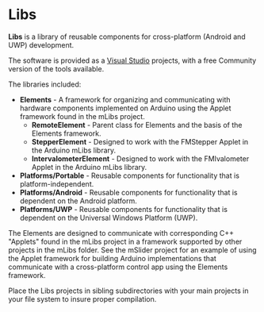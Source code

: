# Libs
**Libs** is a library of reusable components for cross-platform (Android and UWP) development.

The software is provided as a [Visual Studio](https://visualstudio.microsoft.com/free-developer-offers/) projects, with a free Community version of the tools available.

The libraries included:
* **Elements** - A framework for organizing and communicating with hardware components implemented on Arduino using the Applet framework found in the mLibs project.
	* **RemoteElement** - Parent class for Elements and the basis of the Elements framework.
	* **StepperElement** - Designed to work with the FMStepper Applet in the Arduino mLibs library.
	* **IntervalometerElement** - Designed to work with the FMIvalometer Applet in the Arduino mLibs library.
* **Platforms/Portable** - Reusable components for functionality that is platform-independent.
* **Platforms/Android** - Reusable components for functionality that is dependent on the Android platform.
* **Platforms/UWP** - Reusable components for functionality that is dependent on the Universal Windows Platform (UWP).

The Elements are designed to communicate with corresponding C++ "Applets" found in the mLibs project in a framework supported by other projects in the mLibs folder.
See the mSlider project for an example of using the Applet framework for building Arduino implementations that communicate with a cross-platform control app using the Elements framework.

Place the Libs projects in sibling subdirectories with your main projects in your file system to insure proper compilation.

